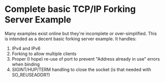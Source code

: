 # Complete basic TCP/IP Forking Server Example

Many examples exist online but they're incomplete or over-simplified.  This is intended as a decent basic forking server example.  It handles:

1. IPv4 and IPv6
1. Forking to allow multiple clients
1. Proper (I hope) re-use of port to prevent "Address already in use" errors when binding
1. SIGINT/HUP/TERM handling to close the socket (is that needed with SO_REUSEADDR?)
